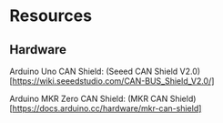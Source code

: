 # Resources

## Hardware

Arduino Uno CAN Shield: (Seeed CAN Shield V2.0)[https://wiki.seeedstudio.com/CAN-BUS_Shield_V2.0/]

Arduino MKR Zero CAN Shield: (MKR CAN Shield)[https://docs.arduino.cc/hardware/mkr-can-shield]